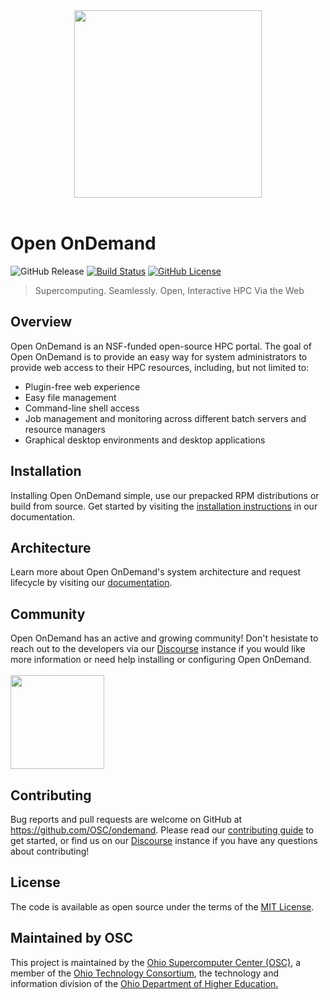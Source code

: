 <div align="center">
<a href="https://openondemand.org"><img src="https://raw.githubusercontent.com/OSC/Open-OnDemand/gh-pages/assets/images/2017_1108%20Open%20OnDemand%20logo/stack/RGB/OpenOnDemand_stack_RGB.svg" width=300></a>
</div>

<br/>

# Open OnDemand
![GitHub Release](https://img.shields.io/github/release/osc/ondemand.svg?color=informational)
[![Build Status](https://img.shields.io/travis/OSC/ondemand/master?color=success)](https://travis-ci.org/OSC/ondemand)
[![GitHub License](https://img.shields.io/badge/license-MIT-green.svg?color=success)](https://opensource.org/licenses/MIT)
> Supercomputing. Seamlessly. Open, Interactive HPC Via the Web

## Overview
Open OnDemand is an NSF-funded open-source HPC portal. The goal of Open OnDemand is to provide an easy way for system administrators to provide web access to their HPC resources, including, but not limited to:

* Plugin-free web experience
* Easy file management
* Command-line shell access
* Job management and monitoring across different batch servers and resource managers
* Graphical desktop environments and desktop applications

## Installation
Installing Open OnDemand simple, use our prepacked RPM distributions or build from source. Get started by visiting the [installation instructions] in our documentation.

## Architecture
Learn more about Open OnDemand's system architecture and request lifecycle by visiting our <a href="https://osc.github.io/ood-documentation/master/architecture.html">documentation</a>.

## Community
Open OnDemand has an active and growing community! Don't hesistate to reach out to the developers via our [Discourse] instance if you would like more information or need help installing or configuring Open OnDemand.
<br/>
<br/>
<a href="https://discourse.osc.edu"><img src="https://upload.wikimedia.org/wikipedia/commons/c/c2/Discourse.svg" width=150></a>

## Contributing

Bug reports and pull requests are welcome on GitHub at
https://github.com/OSC/ondemand. Please read our [contributing guide] to get started, or find us on our [Discourse] instance if you have any questions about contributing!

## License

The code is available as open source under the terms of the [MIT License].

## Maintained by OSC
This project is maintained by the <a href="https://www.osc.edu">Ohio Supercomputer Center (OSC)</a>, a member of the <a href="https://www.oh-tech.org/">Ohio Technology Consortium</a>, the technology and information division of the <a href="https://education.ohio.gov/">Ohio Department of Higher Education.</a>

[MIT License]: http://opensource.org/licenses/MIT
[Open OnDemand Documentation]: https://osc.github.io/ood-documentation/master/
[installation instructions]: https://osc.github.io/ood-documentation/master/requirements.html
[contributing guide]: https://github.com/OSC/Open-OnDemand/blob/master/CONTRIBUTING.md
[Discourse]: https://discourse.osc.edu